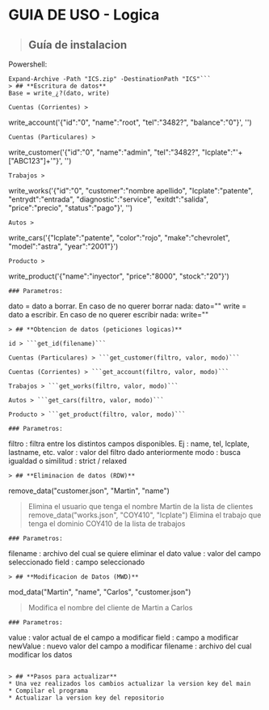 # GUIA DE USO - Logica

> ## **Guía de instalacion**
Powershell:
```curl.exe https://raw.githubusercontent.com/syltr1x/ICS/main/ICS.zip -o ICS.zip
Expand-Archive -Path "ICS.zip" -DestinationPath "ICS"```
> ## **Escritura de datos**
Base = write_¿?(dato, write)

Cuentas (Corrientes) > 
```
write_account('{"id":"0", "name":"root", "tel":"3482?", "balance":"0"}', '')
```
Cuentas (Particulares) > 
```
write_customer('{"id":"0", "name":"admin", "tel":"3482?", "lcplate":"'+["ABC123"]+'"}', '')
```
Trabajos > 
```
write_works('{"id":"0", "customer":"nombre apellido", "lcplate":"patente", "entrydt":"entrada", "diagnostic":"service", "exitdt":"salida", "price":"precio", "status":"pago"}', '')
```
Autos > 
```
write_cars('{"lcplate":"patente", "color":"rojo", "make":"chevrolet", "model":"astra", "year":"2001"}')
```
Producto > 
```
write_product('{"name":"inyector", "price":"8000", "stock":"20"}')
```
### Parametros:
```
dato = dato a borrar. En caso de no querer borrar nada: dato=""
write = dato a escribir. En caso de no querer escribir nada: write=""
```
> ## **Obtencion de datos (peticiones logicas)**

id > ```get_id(filename)```

Cuentas (Particulares) > ```get_customer(filtro, valor, modo)```

Cuentas (Corrientes) > ```get_account(filtro, valor, modo)```

Trabajos > ```get_works(filtro, valor, modo)```

Autos > ```get_cars(filtro, valor, modo)```

Producto > ```get_product(filtro, valor, modo)```

### Parametros:
```
filtro : filtra entre los distintos campos disponibles. Ej : name, tel, lcplate, lastname, etc.
valor : valor del filtro dado anteriormente
modo : busca igualdad o similitud : strict / relaxed
```
> ## **Eliminacion de datos (RDW)**
```
remove_data("customer.json", "Martin", "name") 
  > Elimina el usuario que tenga el nombre Martin de la lista de clientes
remove_data("works.json", "COY410", "lcplate")
  > Elimina el trabajo que tenga el dominio COY410 de la lista de trabajos
```
### Parametros:
```
filename : archivo del cual se quiere eliminar el dato
value : valor del campo seleccionado
field : campo seleccionado
```
> ## **Modificacion de Datos (MWD)**
```
mod_data("Martin", "name", "Carlos", "customer.json")
  > Modifica el nombre del cliente de Martin a Carlos
```
### Parametros:
```
value : valor actual de el campo a modificar
field : campo a modificar
newValue : nuevo valor del campo a modificar
filename : archivo del cual modificar los datos
```

> ## **Pasos para actualizar**
* Una vez realizados los cambios actualizar la version key del main
* Compilar el programa
* Actualizar la version key del repositorio
